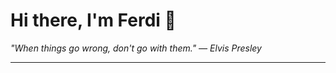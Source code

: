 <h1>Hi there, I'm Ferdi 👋</h1>

<p><em>
  "When things go wrong, don't go with them." — Elvis Presley
</em></p>

---
